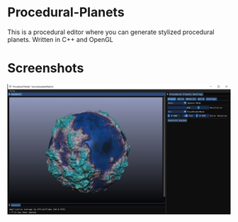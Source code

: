 # Procedural-Planets
This is a procedural editor where you can generate stylized procedural planets.
Written in C++ and OpenGL

# Screenshots
![screenshot01](docs/screenshot_release_0-5.jpg)